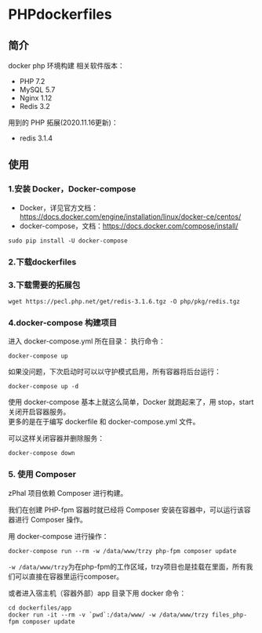 # PHPdockerfiles
## 简介
docker php 环境构建
相关软件版本：
- PHP 7.2
- MySQL 5.7
- Nginx 1.12
- Redis 3.2

用到的 PHP 拓展(2020.11.16更新)：
- redis 3.1.4

## 使用
### 1.安装 Docker，Docker-compose  
- Docker，详见官方文档：https://docs.docker.com/engine/installation/linux/docker-ce/centos/
- docker-compose，文档：https://docs.docker.com/compose/install/
```
sudo pip install -U docker-compose
```

### 2.下载dockerfiles

### 3.下载需要的拓展包
```
wget https://pecl.php.net/get/redis-3.1.6.tgz -O php/pkg/redis.tgz  

```
### 4.docker-compose 构建项目
进入 docker-compose.yml 所在目录：
执行命令：
```
docker-compose up
```  

如果没问题，下次启动时可以以守护模式启用，所有容器将后台运行：  
```
docker-compose up -d
``` 
使用 docker-compose 基本上就这么简单，Docker 就跑起来了，用 stop，start 关闭开启容器服务。  
更多的是在于编写 dockerfile 和 docker-compose.yml 文件。 

可以这样关闭容器并删除服务：
```
docker-compose down
```

### 5. 使用 Composer
zPhal 项目依赖 Composer 进行构建。

我们在创建 PHP-fpm 容器时就已经将 Composer 安装在容器中，可以运行该容器进行 Composer 操作。

用 docker-compose 进行操作：
```
docker-compose run --rm -w /data/www/trzy php-fpm composer update
```
`-w /data/www/trzy`为在php-fpm的工作区域，trzy项目也是挂载在里面，所有我们可以直接在容器里运行composer。

或者进入宿主机（容器外部）app 目录下用 docker 命令：
```
cd dockerfiles/app
docker run -it --rm -v `pwd`:/data/www/ -w /data/www/trzy files_php-fpm composer update
```
